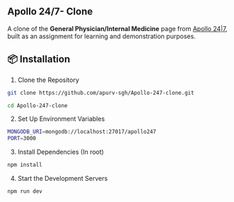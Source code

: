 ##  Apollo 24/7- Clone

A clone of the **General Physician/Internal Medicine** page from [Apollo 24|7](https://www.apollo247.com/specialties/general-physician-internal-medicine),  built as an assignment for learning and demonstration purposes.

## 📦 Installation
 
1. Clone the Repository

```bash
git clone https://github.com/apurv-sgh/Apollo-247-clone.git

cd Apollo-247-clone
```

2. Set Up Environment Variables

```bash
MONGODB_URI=mongodb://localhost:27017/apollo247
PORT=3000
```

3. Install Dependencies (In root)

```bash
npm install
```

4. Start the Development Servers

```bash
npm run dev
```